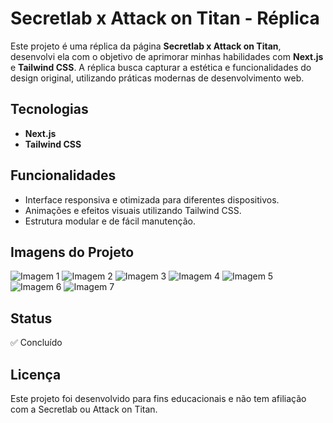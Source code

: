 # Secretlab x Attack on Titan - Réplica

Este projeto é uma réplica da página **Secretlab x Attack on Titan**, desenvolvi ela com o objetivo de aprimorar minhas habilidades com **Next.js** e **Tailwind CSS**. A réplica busca capturar a estética e funcionalidades do design original, utilizando práticas modernas de desenvolvimento web.

## Tecnologias

- **Next.js**
- **Tailwind CSS**

## Funcionalidades

- Interface responsiva e otimizada para diferentes dispositivos.
- Animações e efeitos visuais utilizando Tailwind CSS.
- Estrutura modular e de fácil manutenção.

## Imagens do Projeto

![Imagem 1](https://i.imgur.com/fEFvIYG.png)
![Imagem 2](https://i.imgur.com/2SLchv0.png)
![Imagem 3](https://i.imgur.com/jKSlGnH.png)
![Imagem 4](https://i.imgur.com/CBMaH5A.png)
![Imagem 5](https://i.imgur.com/nDjOSmM.png)
![Imagem 6](https://i.imgur.com/OrZFWI5.png)
![Imagem 7](https://i.imgur.com/1A0sMdJ.png)

## Status

✅ Concluído

## Licença

Este projeto foi desenvolvido para fins educacionais e não tem afiliação com a Secretlab ou Attack on Titan.
